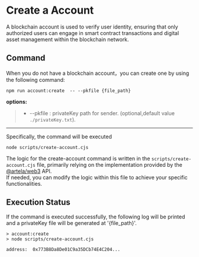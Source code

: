 # Create a Account

A blockchain account is used to verify user identity, ensuring that only authorized users can engage in smart contract
transactions and digital asset management within the blockchain network. 

## Command

When you do not have a blockchain account，you can create one by using the following command:

```shell
npm run account:create  -- --pkfile {file_path}
```

**options:**

> * --pkfile : privateKey path for sender. (optional,default value `./privateKey.txt`).
---

Specifically, the command will be executed
```shell
node scripts/create-account.cjs
```

The logic for the create-account command is written in the `scripts/create-account.cjs` file, primarily relying on the
implementation provided by the [@artela/web3](/develop/client/artela-web3.js) API.   
If needed, you can modify the logic within this file to achieve your specific functionalities.

## Execution Status

If the command is executed successfully, the following log will be printed and a privateKey file will be generated at '{file_path}'.
```shell
> account:create
> node scripts/create-account.cjs

address:  0x773B8Da8De01C9a35DCb74E4C204...
```